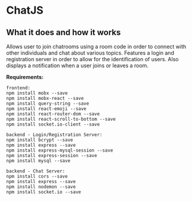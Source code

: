 # ChatJS

## What it does and how it works

Allows user to join chatrooms using a room code in order to connect with other individuals and chat about various topics. Features a login and registration server in order to allow for the identification of users. Also displays a notification when a user joins or leaves a room. 

**Requirements:**

```
frontend:
npm install mobx --save
npm install mobx-react --save
npm install query-string --save
npm install react-emoji --save
npm install react-router-dom --save
npm install react-scroll-to-bottom --save
npm install socket.io-client --save

backend - Login/Registration Server:
npm install bcrypt --save
npm install express --save
npm install express-mysql-session --save
npm install express-session --save
npm install mysql --save

backend - Chat Server:
npm install cors --save
npm install express --save
npm install nodemon --save
npm install socket.io --save
```
